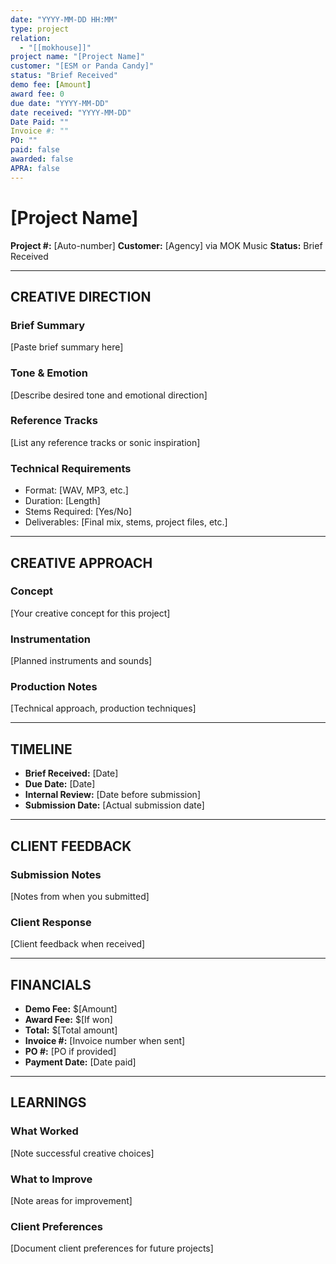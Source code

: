 ```yaml
---
date: "YYYY-MM-DD HH:MM"
type: project
relation:
  - "[[mokhouse]]"
project name: "[Project Name]"
customer: "[ESM or Panda Candy]"
status: "Brief Received"
demo fee: [Amount]
award fee: 0
due date: "YYYY-MM-DD"
date received: "YYYY-MM-DD"
Date Paid: ""
Invoice #: ""
PO: ""
paid: false
awarded: false
APRA: false
---
```


# [Project Name]

**Project #:** [Auto-number]
**Customer:** [Agency] via MOK Music
**Status:** Brief Received

---

## CREATIVE DIRECTION

### Brief Summary
[Paste brief summary here]

### Tone & Emotion
[Describe desired tone and emotional direction]

### Reference Tracks
[List any reference tracks or sonic inspiration]

### Technical Requirements
- Format: [WAV, MP3, etc.]
- Duration: [Length]
- Stems Required: [Yes/No]
- Deliverables: [Final mix, stems, project files, etc.]

---

## CREATIVE APPROACH

### Concept
[Your creative concept for this project]

### Instrumentation
[Planned instruments and sounds]

### Production Notes
[Technical approach, production techniques]

---

## TIMELINE

- **Brief Received:** [Date]
- **Due Date:** [Date]
- **Internal Review:** [Date before submission]
- **Submission Date:** [Actual submission date]

---

## CLIENT FEEDBACK

### Submission Notes
[Notes from when you submitted]

### Client Response
[Client feedback when received]

---

## FINANCIALS

- **Demo Fee:** $[Amount]
- **Award Fee:** $[If won]
- **Total:** $[Total amount]
- **Invoice #:** [Invoice number when sent]
- **PO #:** [PO if provided]
- **Payment Date:** [Date paid]

---

## LEARNINGS

### What Worked
[Note successful creative choices]

### What to Improve
[Note areas for improvement]

### Client Preferences
[Document client preferences for future projects]
